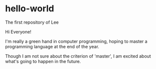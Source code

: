 # hello-world
The first repository of Lee

Hi Everyone!

I'm really a green hand in computer programming, hoping to master a programming language at the end of the year.

Though I am not sure about the criterion of 'master', I am excited about what's going to happen in the future.
